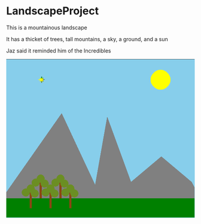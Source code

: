 # LandscapeProject
This is a mountainous landscape

It has a thicket of trees, tall mountains, a sky, a ground, and a sun

Jaz said it reminded him of the Incredibles

![Landscape](https://github.com/kumaren14/LandscapeProject/blob/master/Landscape.PNG)
